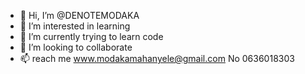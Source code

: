 - 👋 Hi, I’m @DENOTEMODAKA
- 👀 I’m interested in learning 
- 🌱 I’m currently trying to learn code
- 💞️ I’m looking to collaborate
- 📫 reach me www.modakamahanyele@gmail.com
No 0636018303
<!---
DENOTEMODAKA/DENOTEMODAKA is a ✨ special ✨ repository because its `README.md` (this file) appears on your GitHub profile.
You can click the Preview link to take a look at your changes.
--->
